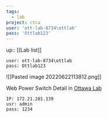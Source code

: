 ```yaml
---
tags:
  - lab
project: ctca
user: 'ott-lab-8734\ottlab'
pass: 'Ottlab123'
---
```

up:: [[Lab list]]

```
user: ott-lab-8734\ottlab
pass: Ottlab123
```

![[Pasted image 20220622113812.png]]

Web Power Switch
Detail in [Ottawa Lab](https://ewiki.marvell.com/display/ODSP/Ottawa+Lab)

```
IP: 172.21.201.139
usr: admin
pass: 1234
```